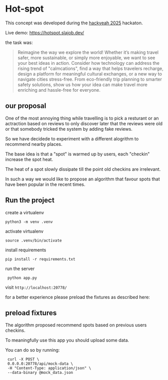 # Hot-spot

This concept was developed during the [hackyeah 2025](https://hackyeah.pl) hackaton.

Live demo: https://hotspot.slajob.dev/

the task was:

> Reimagine the way we explore the world! Whether it’s making travel safer, more sustainable,
> or simply more enjoyable, we want to see your best ideas in action. Consider how
> technology can address the rising trend of "calmcations", find a way that helps travelers
> recharge, design a platform for meaningful cultural exchanges, or a new way to navigate
> cities stress-free. From eco-friendly trip planning to smarter safety solutions, show us how
> your idea can make travel more enriching and hassle-free for everyone.


## our proposal

One of the most annoying thing while travelling is to pick a resturant or an actraction based on reviews to only discover later that the reviews were old or that somebody tricked the system by adding fake reviews.

So we have decidede to experiment with a different alogrithm to recommend nearby places.

The base idea is that a "spot" is warmed up by users, each "checkin" increase the spot heat.

The heat of a spot slowly dissipate till the point old checkins are irrelevant.

In such a way we would like to propose an algorithm that favour spots that have been popular in the recent times.

## Run the project

create a virtualenv
```
python3 -m venv .venv
```

activate virtualenv
```
source .venv/bin/activate
```

install requirements
```
pip install -r requirements.txt
```

run the server
```
 python app.py
```

visit `http://localhost:20778/`

for a better experience please preload the fixtures as described here:

## preload fixtures

The algorithm proposed recommend spots based on previous users checkins.

To meaningfully use this app you should upload some data.

You can do so by running:
```
 curl -X POST \
 0.0.0.0:20778/api/mock-data \
 -H "Content-Type: application/json" \
 --data-binary @mock_data.json
```
